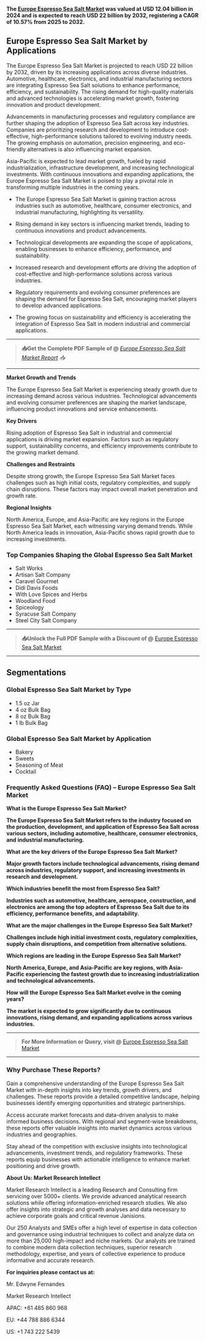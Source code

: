 <p><strong>The <a href="https://www.marketresearchintellect.com/download-sample/?rid=1005579&amp;utm_source=Pulse-April-Europe&amp;utm_medium=852">Europe Espresso Sea Salt Market</a> was valued at USD 12.04 billion in 2024 and is expected to reach USD 22 billion by 2032, registering a CAGR of 10.57% from 2025 to 2032.</strong></p><h2>Europe Espresso Sea Salt Market by Applications&nbsp;</h2><p><p>The Europe Espresso Sea Salt Market is projected to reach USD 22 billion by 2032, driven by its increasing applications across diverse industries. Automotive, healthcare, electronics, and industrial manufacturing sectors are integrating Espresso Sea Salt solutions to enhance performance, efficiency, and sustainability. The rising demand for high-quality materials and advanced technologies is accelerating market growth, fostering innovation and product development.</p><p>Advancements in manufacturing processes and regulatory compliance are further shaping the adoption of Espresso Sea Salt across key industries. Companies are prioritizing research and development to introduce cost-effective, high-performance solutions tailored to evolving industry needs. The growing emphasis on automation, precision engineering, and eco-friendly alternatives is also influencing market expansion.</p><p>Asia-Pacific is expected to lead market growth, fueled by rapid industrialization, infrastructure development, and increasing technological investments. With continuous innovations and expanding applications, the Europe Espresso Sea Salt Market is poised to play a pivotal role in transforming multiple industries in the coming years.</p></p><ul><li><p>The Europe Espresso Sea Salt Market is gaining traction across industries such as automotive, healthcare, consumer electronics, and industrial manufacturing, highlighting its versatility.</p></li><li><p>Rising demand in key sectors is influencing market trends, leading to continuous innovations and product advancements.</p></li><li><p>Technological developments are expanding the scope of applications, enabling businesses to enhance efficiency, performance, and sustainability.</p></li><li><p>Increased research and development efforts are driving the adoption of cost-effective and high-performance solutions across various industries.</p></li><li><p>Regulatory requirements and evolving consumer preferences are shaping the demand for Espresso Sea Salt, encouraging market players to develop advanced applications.</p></li><li><p>The growing focus on sustainability and efficiency is accelerating the integration of Espresso Sea Salt in modern industrial and commercial applications.</p></li></ul><hr /><blockquote><p><strong><span class="font-[700]">📥Get the Complete PDF Sample of @ </span></strong><em><span class="font-[700]"><a href="https://www.marketresearchintellect.com/download-sample/?rid=1005579&amp;utm_source=Pulse-April-Europe&amp;utm_medium=852" target="_blank" data-tracking-control-name="article-ssr-frontend-pulse_little-text-block" data-tracking-will-navigate="" data-test-link="">Europe Espresso Sea Salt Market Report</a>&nbsp;📥</span></em></p></blockquote><hr /><p class="" data-start="77" data-end="360"><strong data-start="77" data-end="105">Market Growth and Trends</strong></p><p class="" data-start="77" data-end="360">The Europe Espresso Sea Salt Market is experiencing steady growth due to increasing demand across various industries. Technological advancements and evolving consumer preferences are shaping the market landscape, influencing product innovations and service enhancements.</p><p class="" data-start="362" data-end="606"><strong data-start="362" data-end="377">Key Drivers</strong></p><p class="" data-start="362" data-end="606">Rising adoption of Espresso Sea Salt in industrial and commercial applications is driving market expansion. Factors such as regulatory support, sustainability concerns, and efficiency improvements contribute to the growing market demand.</p><p class="" data-start="608" data-end="849"><strong data-start="608" data-end="637">Challenges and Restraints</strong></p><p class="" data-start="608" data-end="849">Despite strong growth, the Europe Espresso Sea Salt Market faces challenges such as high initial costs, regulatory complexities, and supply chain disruptions. These factors may impact overall market penetration and growth rate.</p><p class="" data-start="851" data-end="1095"><strong data-start="851" data-end="872">Regional Insights</strong></p><p class="" data-start="851" data-end="1095">North America, Europe, and Asia-Pacific are key regions in the Europe Espresso Sea Salt Market, each witnessing varying demand trends. While North America leads in innovation, Asia-Pacific shows rapid growth due to increasing investments.</p><p><h3>Top Companies Shaping the Global Espresso Sea Salt Market </h3><ul><li>Salt Works</li><li>Artisan Salt Company</li><li>Caravel Gourmet</li><li>Didi Davis Foods</li><li>With Love Spices and Herbs</li><li>Woodland Food</li><li>Spiceology</li><li>Syracuse Salt Company</li><li>Steel City Salt Company</li></ul></p><hr /><blockquote><p><strong>📥Unlock the Full PDF Sample with a Discount of @</strong> <a href="https://www.marketresearchintellect.com/ask-for-discount/?rid=1005579&amp;utm_source=Pulse-April-Europe&amp;utm_medium=852">Europe Espresso Sea Salt Market</a></p></blockquote><hr /><p><h2>Segmentations</h2><h3>Global Espresso Sea Salt Market by Type</h3><ul><li>1.5 oz Jar</li><li>4 oz Bulk Bag</li><li>8 oz Bulk Bag</li><li>1 lb Bulk Bag</li></ul><h3>Global Espresso Sea Salt Market by Application</h3><ul><li>Bakery</li><li>Sweets</li><li>Seasoning of Meat</li><li>Cocktail</li></ul></p><h3><strong>Frequently Asked Questions (FAQ) &ndash; Europe Espresso Sea Salt Market</strong></h3><p><strong>What is the Europe Espresso Sea Salt Market?</strong></p><p><strong>The Europe Espresso Sea Salt Market refers to the industry focused on the production, development, and application of Espresso Sea Salt across various sectors, including automotive, healthcare, consumer electronics, and industrial manufacturing.</strong></p><p><strong>What are the key drivers of the Europe Espresso Sea Salt Market?</strong></p><p><strong>Major growth factors include technological advancements, rising demand across industries, regulatory support, and increasing investments in research and development.</strong></p><p><strong>Which industries benefit the most from Espresso Sea Salt?</strong></p><p><strong>Industries such as automotive, healthcare, aerospace, construction, and electronics are among the top adopters of Espresso Sea Salt due to its efficiency, performance benefits, and adaptability.</strong></p><p><strong>What are the major challenges in the Europe Espresso Sea Salt Market?</strong></p><p><strong>Challenges include high initial investment costs, regulatory complexities, supply chain disruptions, and competition from alternative solutions.</strong></p><p><strong>Which regions are leading in the Europe Espresso Sea Salt Market?</strong></p><p><strong>North America, Europe, and Asia-Pacific are key regions, with Asia-Pacific experiencing the fastest growth due to increasing industrialization and technological advancements.</strong></p><p><strong>How will the Europe Espresso Sea Salt Market evolve in the coming years?</strong></p><p><strong>The market is expected to grow significantly due to continuous innovations, rising demand, and expanding applications across various industries.</strong></p><hr /><blockquote><p><span class="font-[700]"><strong>For More Information or Query, visit&nbsp;@</strong>&nbsp;</span><span class="font-[700]"><a href="https://www.marketresearchintellect.com/product/global-espresso-sea-salt-market/?utm_source=Linkedin&utm_medium=852" target="_blank" data-tracking-control-name="article-ssr-frontend-pulse_little-text-block" data-tracking-will-navigate="" data-test-link="">Europe Espresso Sea Salt Market</a></span></p></blockquote><hr /><h3><strong data-start="0" data-end="31">Why Purchase These Reports?</strong></h3><p class="" data-start="35" data-end="297">Gain a comprehensive understanding of the Europe Espresso Sea Salt Market with in-depth insights into key trends, growth drivers, and challenges. These reports provide a detailed competitive landscape, helping businesses identify emerging opportunities and strategic partnerships.</p><p class="" data-start="299" data-end="540">Access accurate market forecasts and data-driven analysis to make informed business decisions. With regional and segment-wise breakdowns, these reports offer valuable insights into market dynamics across various industries and geographies.</p><p class="" data-start="542" data-end="784">Stay ahead of the competition with exclusive insights into technological advancements, investment trends, and regulatory frameworks. These reports equip businesses with actionable intelligence to enhance market positioning and drive growth.</p><p><strong><span class="font-[700]">About Us: Market Research Intellect</span></strong></p><p><span class="">Market Research Intellect is a leading Research and Consulting firm servicing over 5000+ clients. We provide advanced analytical research solutions while offering information-enriched research studies.&nbsp;</span>We also offer insights into strategic and growth analyses and data necessary to achieve corporate goals and critical revenue Janisions.</p><p><span class="">Our 250 Analysts and SMEs offer a high level of expertise in data collection and governance using industrial techniques to collect and analyze data on more than 25,000 high-impact and niche markets. Our analysts are trained to combine modern data collection techniques, superior research methodology, expertise, and years of collective experience to produce informative and accurate research.</span></p><p><strong>For inquiries please contact us at:</strong></p><p>Mr. Edwyne Fernandes</p><p>Market Research Intellect</p><p>APAC: +61 485 860 968</p><p>EU: +44 788 886 6344</p><p>US: +1 743 222 5439</p>
